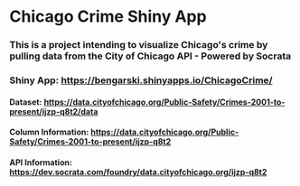 # Chicago Crime Shiny App

### This is a project intending to visualize Chicago's crime by pulling data from the City of Chicago API - Powered by Socrata

### Shiny App: https://bengarski.shinyapps.io/ChicagoCrime/
#### Dataset: https://data.cityofchicago.org/Public-Safety/Crimes-2001-to-present/ijzp-q8t2/data
#### Column Information: https://data.cityofchicago.org/Public-Safety/Crimes-2001-to-present/ijzp-q8t2
#### API Information: https://dev.socrata.com/foundry/data.cityofchicago.org/ijzp-q8t2
